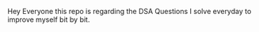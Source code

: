 Hey Everyone this repo is regarding the DSA Questions I solve everyday to improve myself bit by bit.
